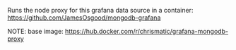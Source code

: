 Runs the node proxy for this grafana data source in a container:
https://github.com/JamesOsgood/mongodb-grafana


NOTE: base image: https://hub.docker.com/r/chrismatic/grafana-mongodb-proxy
